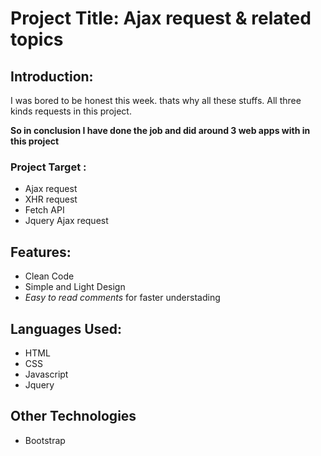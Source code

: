 # Project Title: Ajax request & related topics

## Introduction:

I was bored to be honest this week. thats why all these stuffs. All three kinds requests in this project.

**So in conclusion I have done the job and did around 3 web apps with in this project**

### Project Target :

- Ajax request
- XHR request
- Fetch API
- Jquery Ajax request

## Features:

- Clean Code
- Simple and Light Design
- _Easy to read comments_ for faster understading

## Languages Used:

- HTML
- CSS
- Javascript
- Jquery

## Other Technologies

- Bootstrap
